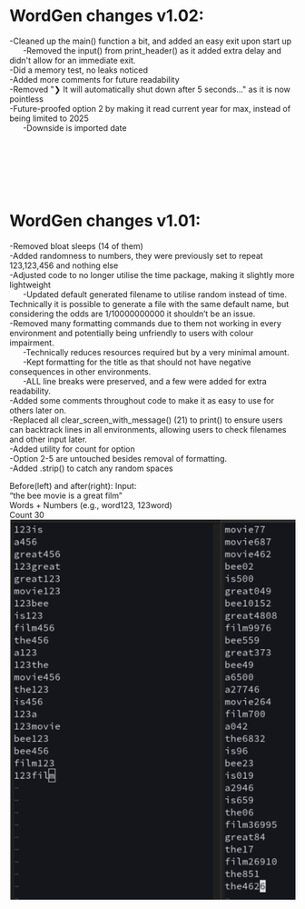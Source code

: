 # WordGen changes v1.02:
-Cleaned up the main() function a bit, and added an easy exit upon start up<br>
&nbsp;&nbsp;&nbsp;&nbsp;&nbsp;&nbsp;-Removed the input() from print_header() as it added extra delay and didn't allow for an immediate exit.<br>
-Did a memory test, no leaks noticed<br>
-Added more comments for future readability<br>
-Removed "❯ It will automatically shut down after 5 seconds..." as it is now pointless<br>
-Future-proofed option 2 by making it read current year for max, instead of being limited to 2025<br>
&nbsp;&nbsp;&nbsp;&nbsp;&nbsp;&nbsp;-Downside is imported date<br>

<br>
<br>
<br>
<br>
<br>

# WordGen changes v1.01: 
-Removed bloat sleeps (14 of them) <br>
-Added randomness to numbers, they were previously set to repeat 123,123,456 and nothing else<br>
-Adjusted code to no longer utilise the time package, making it slightly more lightweight<br>
&nbsp;&nbsp;&nbsp;&nbsp;&nbsp;&nbsp;-Updated default generated filename to utilise random instead of time. Technically it is possible to generate a file with the same default name, but considering the odds are 1/10000000000 it shouldn’t be an issue.<br>
-Removed many formatting commands due to them not working in every environment and potentially being unfriendly to users with colour impairment.<br>
&nbsp;&nbsp;&nbsp;&nbsp;&nbsp;&nbsp;-Technically reduces resources required but by a very minimal amount. <br>
&nbsp;&nbsp;&nbsp;&nbsp;&nbsp;&nbsp;-Kept formatting for the title as that should not have negative consequences in other environments.<br>
&nbsp;&nbsp;&nbsp;&nbsp;&nbsp;&nbsp;-ALL line breaks were preserved, and a few were added for extra readability.<br>
-Added some comments throughout code to make it as easy to use for others later on.<br>
-Replaced all clear_screen_with_message() (21) to print() to ensure users can backtrack lines in all environments, allowing users to check filenames and other input later.<br>
-Added utility for count for option<br>
-Option 2-5 are untouched besides removal of formatting.<br>
-Added .strip() to catch any random spaces<br>

Before(left) and after(right): Input:<br>
“the bee movie is a great film”<br>
Words + Numbers (e.g., word123, 123word)<br>
Count 30<br>
![](images/1.01_changes.png)

